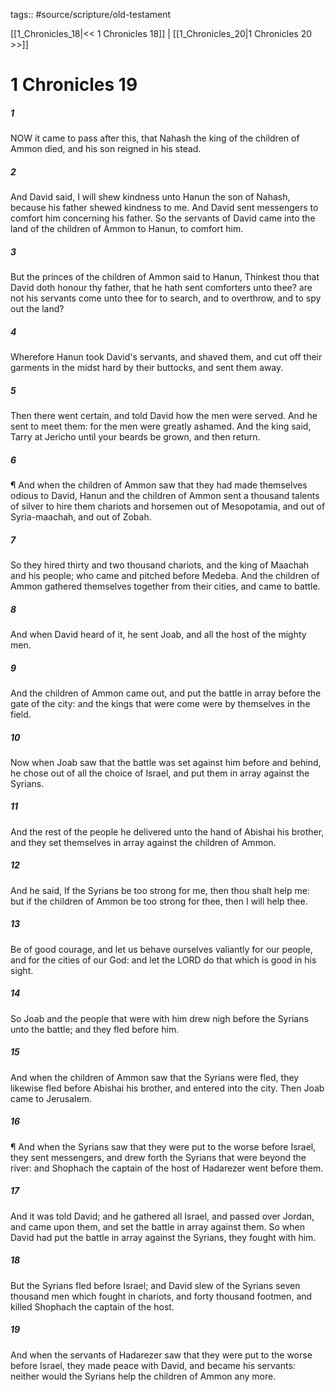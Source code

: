 tags:: #source/scripture/old-testament

[[1_Chronicles_18|<< 1 Chronicles 18]] | [[1_Chronicles_20|1 Chronicles 20 >>]]

# 1 Chronicles 19

##### 1

NOW it came to pass after this, that Nahash the king of the children of Ammon died, and his son reigned in his stead.

##### 2

And David said, I will shew kindness unto Hanun the son of Nahash, because his father shewed kindness to me. And David sent messengers to comfort him concerning his father. So the servants of David came into the land of the children of Ammon to Hanun, to comfort him.

##### 3

But the princes of the children of Ammon said to Hanun, Thinkest thou that David doth honour thy father, that he hath sent comforters unto thee? are not his servants come unto thee for to search, and to overthrow, and to spy out the land?

##### 4

Wherefore Hanun took David's servants, and shaved them, and cut off their garments in the midst hard by their buttocks, and sent them away.

##### 5

Then there went certain, and told David how the men were served. And he sent to meet them: for the men were greatly ashamed. And the king said, Tarry at Jericho until your beards be grown, and then return.

##### 6

¶ And when the children of Ammon saw that they had made themselves odious to David, Hanun and the children of Ammon sent a thousand talents of silver to hire them chariots and horsemen out of Mesopotamia, and out of Syria-maachah, and out of Zobah.

##### 7

So they hired thirty and two thousand chariots, and the king of Maachah and his people; who came and pitched before Medeba. And the children of Ammon gathered themselves together from their cities, and came to battle.

##### 8

And when David heard of it, he sent Joab, and all the host of the mighty men.

##### 9

And the children of Ammon came out, and put the battle in array before the gate of the city: and the kings that were come were by themselves in the field.

##### 10

Now when Joab saw that the battle was set against him before and behind, he chose out of all the choice of Israel, and put them in array against the Syrians.

##### 11

And the rest of the people he delivered unto the hand of Abishai his brother, and they set themselves in array against the children of Ammon.

##### 12

And he said, If the Syrians be too strong for me, then thou shalt help me: but if the children of Ammon be too strong for thee, then I will help thee.

##### 13

Be of good courage, and let us behave ourselves valiantly for our people, and for the cities of our God: and let the LORD do that which is good in his sight.

##### 14

So Joab and the people that were with him drew nigh before the Syrians unto the battle; and they fled before him.

##### 15

And when the children of Ammon saw that the Syrians were fled, they likewise fled before Abishai his brother, and entered into the city. Then Joab came to Jerusalem.

##### 16

¶ And when the Syrians saw that they were put to the worse before Israel, they sent messengers, and drew forth the Syrians that were beyond the river: and Shophach the captain of the host of Hadarezer went before them.

##### 17

And it was told David; and he gathered all Israel, and passed over Jordan, and came upon them, and set the battle in array against them. So when David had put the battle in array against the Syrians, they fought with him.

##### 18

But the Syrians fled before Israel; and David slew of the Syrians seven thousand men which fought in chariots, and forty thousand footmen, and killed Shophach the captain of the host.

##### 19

And when the servants of Hadarezer saw that they were put to the worse before Israel, they made peace with David, and became his servants: neither would the Syrians help the children of Ammon any more.
